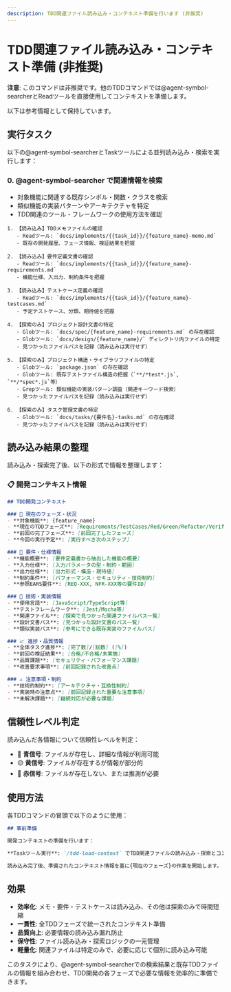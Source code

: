 ```yaml
---
description: TDD関連ファイル読み込み・コンテキスト準備を行います (非推奨)
---
```


# TDD関連ファイル読み込み・コンテキスト準備 (非推奨)

**注意**: このコマンドは非推奨です。他のTDDコマンドでは@agent-symbol-searcherとReadツールを直接使用してコンテキストを準備します。

以下は参考情報として保持しています。

## 実行タスク

以下の@agent-symbol-searcherとTaskツールによる並列読み込み・検索を実行します：

### 0. **@agent-symbol-searcher で関連情報を検索**
   - 対象機能に関連する既存シンボル・関数・クラスを検索
   - 類似機能の実装パターンやアーキテクチャを特定
   - TDD関連のツール・フレームワークの使用方法を確認

```
1. 【読み込み】TDDメモファイルの確認
   - Readツール: `docs/implements/{{task_id}}/{feature_name}-memo.md`
   - 既存の開発履歴、フェーズ情報、検証結果を把握

2. 【読み込み】要件定義文書の確認  
   - Readツール: `docs/implements/{{task_id}}/{feature_name}-requirements.md`
   - 機能仕様、入出力、制約条件を把握

3. 【読み込み】テストケース定義の確認
   - Readツール: `docs/implements/{{task_id}}/{feature_name}-testcases.md` 
   - 予定テストケース、分類、期待値を把握

4. 【探索のみ】プロジェクト設計文書の特定
   - Globツール: `docs/spec/{feature_name}-requirements.md` の存在確認
   - Globツール: `docs/design/{feature_name}/` ディレクトリ内ファイルの特定
   - 見つかったファイルパスを記録（読み込みは実行せず）

5. 【探索のみ】プロジェクト構造・ライブラリファイルの特定
   - Globツール: `package.json` の存在確認
   - Globツール: 既存テストファイル構造の把握（`**/*test*.js`, `**/*spec*.js`等）
   - Grepツール: 類似機能の実装パターン調査（関連キーワード検索）
   - 見つかったファイルパスを記録（読み込みは実行せず）

6. 【探索のみ】タスク管理文書の特定
   - Globツール: `docs/tasks/{要件名}-tasks.md` の存在確認
   - 見つかったファイルパスを記録（読み込みは実行せず）
```

## 読み込み結果の整理

読み込み・探索完了後、以下の形式で情報を整理します：

### 📋 開発コンテキスト情報

```markdown
## TDD開発コンテキスト

### 🎯 現在のフェーズ・状況
- **対象機能**: {feature_name}
- **現在のTDDフェーズ**: [Requirements/TestCases/Red/Green/Refactor/Verify]
- **前回の完了フェーズ**: [前回完了したフェーズ]
- **今回の実行予定**: [実行すべき次のステップ]

### 📄 要件・仕様情報
- **機能概要**: [要件定義書から抽出した機能の概要]
- **入力仕様**: [入力パラメータの型・制約・範囲]
- **出力仕様**: [出力形式・構造・期待値]
- **制約条件**: [パフォーマンス・セキュリティ・技術制約]
- **参照EARS要件**: [REQ-XXX, NFR-XXX等の要件ID]

### 🔧 技術・実装情報
- **使用言語**: [JavaScript/TypeScript等]
- **テストフレームワーク**: [Jest/Mocha等]
- **関連ファイル**: [探索で見つかった関連ファイルパス一覧]
- **設計文書パス**: [見つかった設計文書のパス一覧]
- **類似実装パス**: [参考にできる既存実装のファイルパス]

### 📈 進捗・品質情報
- **全体タスク進捗**: [完了数]/[総数] ([%])
- **前回の検証結果**: [合格/不合格/未実施]
- **品質課題**: [セキュリティ・パフォーマンス課題]
- **改善要求事項**: [前回記録された改善点]

### ⚠️ 注意事項・制約
- **技術的制約**: [アーキテクチャ・互換性制約]
- **実装時の注意点**: [前回記録された重要な注意事項]
- **未解決課題**: [継続対応が必要な課題]
```

## 信頼性レベル判定

読み込んだ各情報について信頼性レベルを判定：

- 🔵 **青信号**: ファイルが存在し、詳細な情報が利用可能
- 🟡 **黄信号**: ファイルが存在するが情報が部分的
- 🔴 **赤信号**: ファイルが存在しない、または推測が必要

## 使用方法

各TDDコマンドの冒頭で以下のように使用：

```markdown
## 事前準備

開発コンテキストの準備を行います：

**Taskツール実行**: `/tdd-load-context` でTDD関連ファイルの読み込み・探索とコンテキスト準備を実行

読み込み完了後、準備されたコンテキスト情報を基に{現在のフェーズ}の作業を開始します。
```

## 効果

- **効率化**: メモ・要件・テストケースは読み込み、その他は探索のみで時間短縮
- **一貫性**: 全TDDフェーズで統一されたコンテキスト準備
- **品質向上**: 必要情報の読み込み漏れ防止
- **保守性**: ファイル読み込み・探索ロジックの一元管理
- **軽量化**: 関連ファイルは特定のみで、必要に応じて個別に読み込み可能

このタスクにより、@agent-symbol-searcherでの検索結果と既存TDDファイルの情報を組み合わせ、TDD開発の各フェーズで必要な情報を効率的に準備できます。